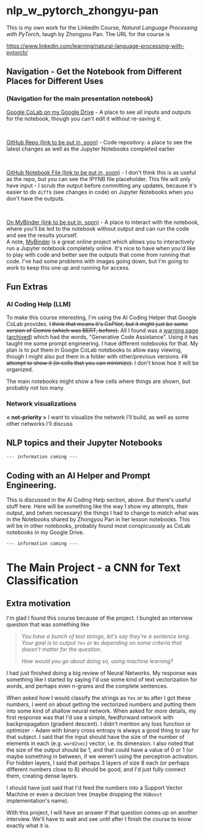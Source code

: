 # nlp_w_pytorch_zhongyu-pan

This is my own work for the LinkedIn Course,
_Natural Language Processing with PyTorch_,
taugh by Zhongyou Pan. The URL for the course is

https://www.linkedin.com/learning/natural-language-processing-with-pytorch/

## Navigation - Get the Notebook from Different Places for Different Uses

### (Navigation for the main presentation notebook)

[Google CoLab on my Google Drive](https://colab.research.google.com/drive/1PKkdbNcqUfV0sHCosWZf3JdF6F3kGoj7?usp=sharing) - A place to see all inputs 
and outputs for the notebook, though you can't edit it without re-saving it.

<br/>

[GitHub Repo (link to be put in, soon)](#https://github.com/bballdave025/nlp_w_pytorch_zhongyu-pan) - Code repository: a place to see the latest changes as well as the Jupyter Notebooks completed earlier

<br/>

[GitHub Notebook File (link to be put in, soon)](#) - I don't think this
is as useful as the repo, but you can see the IPYNB file placeholder. 
This file will only have input - I scrub the output before committing
any updates, because it's easier to do `diff`s (see changes in code)
on Jupyter Notebooks when you don't have the outputs.

<br/>

[On MyBinder (link to be put in, soon)](#) - A place to interact with the notebook, where you'll be led to the notebook without output and can
run the code and see the results yourself.<br/>
A note, [MyBinder](https://mybinder.org) is a great online project which allows you to interactively run a Jupyter notebook completely online. It's nice to have when you'd like to play with code and better see the outputs that come from running that code. I've had some problems with images going down, but I'm going to work to keep this one up and running for access.

## Fun Extras

### AI Coding Help (LLM)

To make this course interesting, I'm using the AI Coding
Helper that Google CoLab provides. <strike>I think that means
it's CoPilot, but it might just be some version of
Gemini (which was BERT, before).</strike> All I found
was a 
[warning page](https://support.google.com/legal/answer/13505487) 
([archived](https://web.archive.org/web/20240824034012/https://support.google.com/legal/answer/13505487))
which had the words, "Generative Code Assistance".
Using it has taught me some 
prompt engineering. I have different notebooks for that. My plan
is to put them in Google CoLab notebooks to allow easy viewing,
though I might also put them in a folder with other/previous
versions. <strike>I'll attempt to show it (in cells
that you can minimize).</strike> I don't know hoe it will
be organized.

The main notebooks might show a few cells where things are
shown, but probably not too many.

### Network visualizations

<b>&lt; not-priority &gt;</b>
I want to visualize the network I'll build, as well as
some other networks I'll discuss


## NLP topics and their Jupyter Notebooks

` --- information coming --- `

## Coding with an AI Helper and Prompt Engineering.

This is discussed in the AI Coding Help section, above.
But there's useful stuff here.
Here will be something like the way I show my attempts,
their output, and (when necessary) the things I had
to change to match what was in the Notebooks shared by
Zhongyou Pan in her lesson notebooks.
This will be in other notebooks, probably found
most conspicuously as CoLab notebooks in my
Google Drive.

` --- information coming --- `


# The Main Project - a CNN for Text Classification


## Extra motivation

I'm glad I found this course because of the project. I bungled
an interview question that was something like

> <i>You have a bunch of text strings, let's say they're a</i>
> <i>sentence long. Your goal is to output `Yes` or `No`</i>
> <i>depending on some criteria that doesn't matter for the</i>
> <i>question.</i>
>
> <i>How would you go about doing so, using machine learning?</i>

I had just finished doing a big review of Neural Networks.
My response was something like
I started by saying I'd use some kind of text vectorization
for words, and perhaps even n-grams and the complete
sentences.

When asked how I would classify the strings as `Yes` or `No`
after I got these numbers,
I went on about getting the vectorized numbers and putting
them into some kind of shallow neural network. When asked
for _more_ details, my first response was that I'd use a simple,
feedforward network with backpropagation (gradient descent).
I didn't mention any loss function or optimizer - Adam with 
binary cross entropy is always a good thing to say for that
subject. I said that the input should have the
size of the number of elements in each (e.g. `word2vec`)
vector, i.e. its dimension. I also noted that the size of the
output should be 1, and that could have a value of 0 or 1
(or maybe something in between, if we weren't using the 
perceptron activation. For hidden layers, I said that
perhaps 3 layers of size 8 each (or perhaps different numbers
close to 8) should be good, and I'd just fully connect them, 
creating dense layers.

I should have just said that I'd feed the numbers into a 
Support Vector Machine or even a decision tree (maybe dropping
the `XGBoost` implementation's name).

With this project, I will have an answer if that question
comes up on another interview. We'll have to wait and see
until after I finish the course to know exactly what it is.
